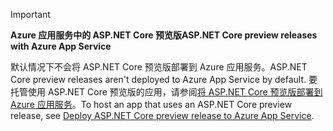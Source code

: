 > [!IMPORTANT]
> <span data-ttu-id="4d3a7-101">**Azure 应用服务中的 ASP.NET Core 预览版**</span><span class="sxs-lookup"><span data-stu-id="4d3a7-101">**ASP.NET Core preview releases with Azure App Service**</span></span>
>
> <span data-ttu-id="4d3a7-102">默认情况下不会将 ASP.NET Core 预览版部署到 Azure 应用服务。</span><span class="sxs-lookup"><span data-stu-id="4d3a7-102">ASP.NET Core preview releases aren't deployed to Azure App Service by default.</span></span> <span data-ttu-id="4d3a7-103">要托管使用 ASP.NET Core 预览版的应用，请参阅[将 ASP.NET Core 预览版部署到 Azure 应用服务](xref:host-and-deploy/azure-apps/index#deploy-aspnet-core-preview-release-to-azure-app-service)。</span><span class="sxs-lookup"><span data-stu-id="4d3a7-103">To host an app that uses an ASP.NET Core preview release, see [Deploy ASP.NET Core preview release to Azure App Service](xref:host-and-deploy/azure-apps/index#deploy-aspnet-core-preview-release-to-azure-app-service).</span></span>
